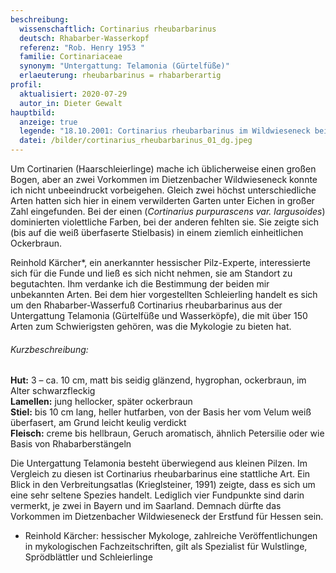 ```yaml
---
beschreibung:
  wissenschaftlich: Cortinarius rheubarbarinus
  deutsch: Rhabarber-Wasserkopf
  referenz: "Rob. Henry 1953 "
  familie: Cortinariaceae
  synonym: "Untergattung: Telamonia (Gürtelfüße)"
  erlaeuterung: rheubarbarinus = rhabarberartig
profil:
  aktualisiert: 2020-07-29
  autor_in: Dieter Gewalt
hauptbild:
  anzeige: true
  legende: "18.10.2001: Cortinarius rheubarbarinus im Wildwieseneck bei Dietzenbach"
  datei: /bilder/cortinarius_rheubarbarinus_01_dg.jpeg
---
```

Um Cortinarien (Haarschleierlinge) mache ich üblicherweise einen großen Bogen, aber an zwei Vorkommen im Dietzenbacher Wildwieseneck konnte ich nicht unbeeindruckt vorbeigehen. Gleich zwei höchst unterschiedliche Arten hatten sich hier in einem verwilderten Garten unter Eichen in großer Zahl eingefunden. Bei der einen (*Cortinarius purpurascens var. largusoides*) dominierten violettliche Farben, bei der anderen fehlten sie. Sie zeigte sich (bis auf die weiß überfaserte Stielbasis) in einem ziemlich einheitlichen Ockerbraun.

Reinhold Kärcher*, ein anerkannter hessischer Pilz-Experte, interessierte sich für die Funde und ließ es sich nicht nehmen, sie am Standort zu begutachten. Ihm verdanke ich die Bestimmung der beiden mir unbekannten Arten. Bei dem hier vorgestellten Schleierling handelt es sich um den Rhabarber-Wasserfuß Cortinarius rheubarbarinus aus der Untergattung Telamonia (Gürtelfüße und Wasserköpfe), die mit über 150 Arten zum Schwierigsten gehören, was die Mykologie zu bieten hat.

###### Kurzbeschreibung:

**Hut:** 3 – ca. 10 cm, matt bis seidig glänzend, hygrophan, ockerbraun, im Alter schwarzfleckig  
**Lamellen:** jung hellocker, später ockerbraun  
**Stiel:** bis 10 cm lang, heller hutfarben, von der Basis her vom Velum weiß überfasert, am Grund leicht keulig verdickt  
**Fleisch:** creme bis hellbraun, Geruch aromatisch, ähnlich Petersilie oder wie Basis von Rhabarberstängeln

Die Untergattung Telamonia besteht überwiegend aus kleinen Pilzen. Im Vergleich zu diesen ist Cortinarius rheubarbarinus eine stattliche Art. Ein Blick in den Verbreitungsatlas (Krieglsteiner, 1991) zeigte, dass es sich um eine sehr seltene Spezies handelt. Lediglich vier Fundpunkte sind darin vermerkt, je zwei in Bayern und im Saarland. Demnach dürfte das Vorkommen im Dietzenbacher Wildwieseneck der Erstfund für Hessen sein.

* Reinhold Kärcher:  hessischer Mykologe, zahlreiche Veröffentlichungen in mykologischen Fachzeitschriften, gilt als Spezialist für Wulstlinge, Sprödblättler und Schleierlinge